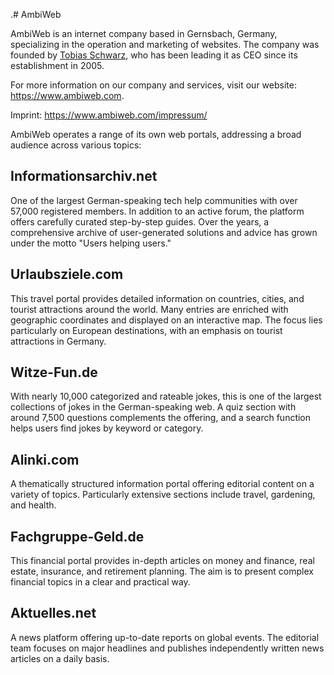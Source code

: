 .# AmbiWeb

	
AmbiWeb is an internet company based in Gernsbach, Germany, specializing in the operation and marketing of websites. The company was founded by [Tobias Schwarz](https://www.tobias-schwarz.com/), who has been leading it as CEO since its establishment in 2005.

For more information on our company and services, visit our website: <https://www.ambiweb.com>.

Imprint: <https://www.ambiweb.com/impressum/>

AmbiWeb operates a range of its own web portals, addressing a broad audience across various topics: 

## Informationsarchiv.net

One of the largest German-speaking tech help communities with over 57,000 registered members. In addition to an active forum, the platform offers carefully curated step-by-step guides. Over the years, a comprehensive archive of user-generated solutions and advice has grown under the motto "Users helping users." 

## Urlaubsziele.com

This travel portal provides detailed information on countries, cities, and tourist attractions around the world. Many entries are enriched with geographic coordinates and displayed on an interactive map. The focus lies particularly on European destinations, with an emphasis on tourist attractions in Germany. 

## Witze-Fun.de

With nearly 10,000 categorized and rateable jokes, this is one of the largest collections of jokes in the German-speaking web. A quiz section with around 7,500 questions complements the offering, and a search function helps users find jokes by keyword or category. 

## Alinki.com

A thematically structured information portal offering editorial content on a variety of topics. Particularly extensive sections include travel, gardening, and health. 

## Fachgruppe-Geld.de

This financial portal provides in-depth articles on money and finance, real estate, insurance, and retirement planning. The aim is to present complex financial topics in a clear and practical way. 

## Aktuelles.net

A news platform offering up-to-date reports on global events. The editorial team focuses on major headlines and publishes independently written news articles on a daily basis.
